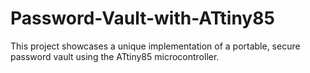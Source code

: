 # Password-Vault-with-ATtiny85
This project showcases a unique implementation of a portable, secure password vault using the ATtiny85 microcontroller.
